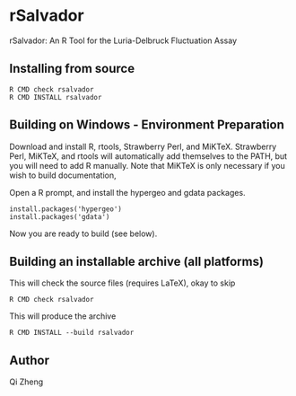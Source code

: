 rSalvador
=========

rSalvador: An R Tool for the Luria-Delbruck Fluctuation Assay

Installing from source
----------------------
```
R CMD check rsalvador
R CMD INSTALL rsalvador
```

Building on Windows - Environment Preparation
---------------------------------------------
Download and install R, rtools, Strawberry Perl, and MiKTeX. Strawberry Perl,
MiKTeX, and rtools will automatically add themselves to the PATH, but you will
need to add R manually. Note that MiKTeX is only necessary if you wish to build
documentation,

Open a R prompt, and install the hypergeo and gdata packages.
```
install.packages('hypergeo')
install.packages('gdata')
```

Now you are ready to build (see below).

Building an installable archive (all platforms)
-----------------------------------------------
This will check the source files (requires LaTeX), okay to skip
```
R CMD check rsalvador
```

This will produce the archive
```
R CMD INSTALL --build rsalvador
```

Author
------
Qi Zheng
